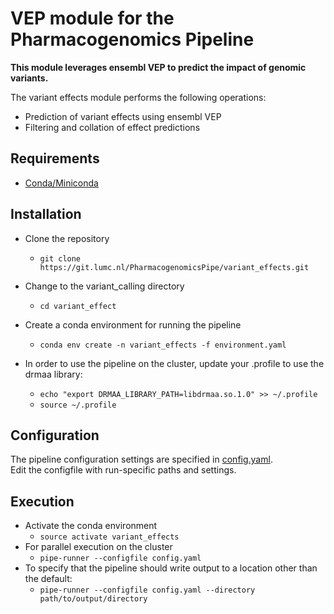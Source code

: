 # VEP module for the Pharmacogenomics Pipeline

**This module leverages ensembl VEP to predict the impact of genomic variants.**  

The variant effects module performs the following operations:
- Prediction of variant effects using ensembl VEP
- Filtering and collation of effect predictions

## Requirements
- [Conda/Miniconda](https://conda.io/miniconda.html)  

## Installation
- Clone the repository
  - `git clone https://git.lumc.nl/PharmacogenomicsPipe/variant_effects.git`

- Change to the variant_calling directory
  - `cd variant_effect`

- Create a conda environment for running the pipeline
  - `conda env create -n variant_effects -f environment.yaml`

- In order to use the pipeline on the cluster, update your .profile to use the drmaa library:
  - `echo "export DRMAA_LIBRARY_PATH=libdrmaa.so.1.0" >> ~/.profile`
  - `source ~/.profile`

## Configuration
The pipeline configuration settings are specified in [config.yaml](config.yaml).  
Edit the configfile with run-specific paths and settings.  

## Execution
- Activate the conda environment
  - `source activate variant_effects`
- For parallel execution on the cluster
  - `pipe-runner --configfile config.yaml`
- To specify that the pipeline should write output to a location other than the default:
  - `pipe-runner --configfile config.yaml --directory path/to/output/directory`
